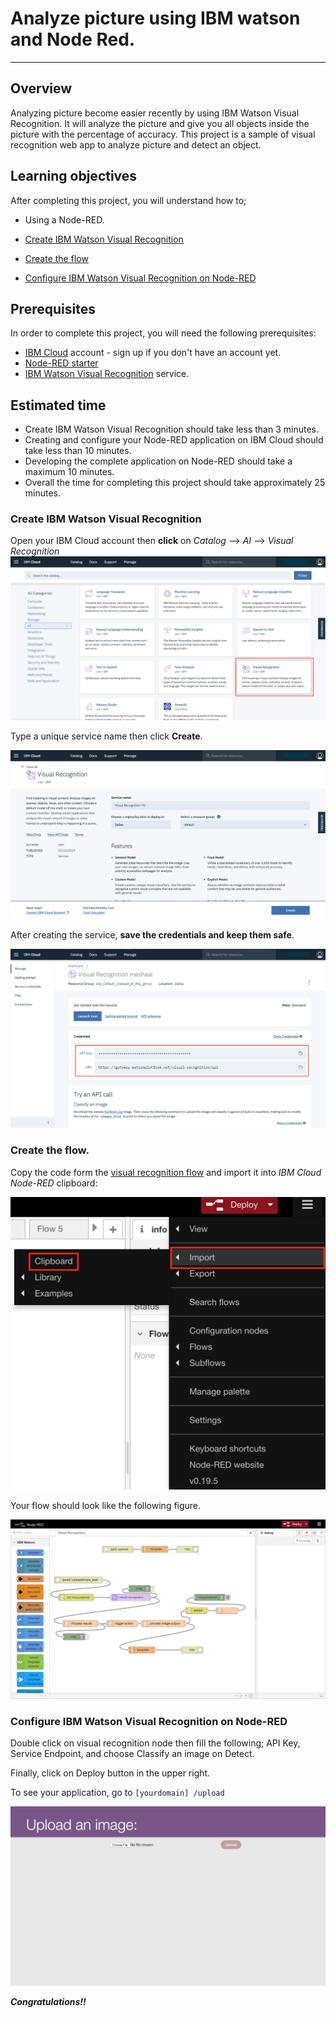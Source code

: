# Analyze picture using IBM watson and Node Red.
----------------------------------------------------------------------------------------------------

## Overview

Analyzing picture become easier recently by using IBM Watson Visual Recognition. It will analyze the picture and give you all objects inside the picture with the percentage of accuracy. This project is a sample of visual recognition web app to analyze picture and detect an object. 

## Learning objectives
After completing this project, you will understand how to;
- Using a Node-RED.

- [Create IBM Watson Visual Recognition](#Create-IBM-Watson-Visual-Recognition)
- [Create the flow](#Create-the-flow)
- [Configure IBM Watson Visual Recognition on Node-RED](#Configure-IBM-Watson-Visual-Recognition-on-Node-RED)

## Prerequisites
In order to complete this project, you will need the following prerequisites:
- [IBM Cloud](http://ibm.biz/iot-cloud-signup) account - sign up if you don't have an account yet.
- [Node-RED starter](https://console.bluemix.net/catalog/starters/node-red-starter)
- [IBM Watson Visual Recognition](https://console.bluemix.net/catalog/services/visual-recognition) service.


## Estimated time
- Create IBM Watson Visual Recognition should take less than 3 minutes.
- Creating and configure your Node-RED application on IBM Cloud should take less than 10 minutes.
- Developing the complete application on Node-RED should take a maximum 10 minutes.
- Overall the time for completing this project should take approximately 25 minutes.

### Create IBM Watson Visual Recognition

Open your IBM Cloud account then **click** on _Catalog_ --> _AI_ --> _Visual Recognition_ 
![`watson_visual_recognition1`](images/watson_visual_recognition1.png)

Type a unique service name then click **Create**.

![`watson_visual_recognition2`](images/watson_visual_recognition2.png)

After creating the service, **save the credentials and keep them safe**.

![`watson_visual_recognition5`](images/watson_visual_recognition5.png)


 
### Create the flow. 


Copy the code form the [visual recognition flow](visual_recognition_flow.json) and import it into _IBM Cloud Node-RED_ clipboard:



![`Import_flow`](images/Import_flow.png)


Your flow should look like the following figure. 


![`watson_visual_recognition3`](images/watson_visual_recognition3.png)

### Configure IBM Watson Visual Recognition on Node-RED

Double click on visual recognition node then fill the following; API Key, Service Endpoint, and choose Classify an image on Detect. 

Finally, click on Deploy button in the upper right.

To see your application, go to ```[yourdomain] /upload ```

![`watson_visual_recognition6`](images/watson_visual_recognition6.png)

**_Congratulations!!_**

